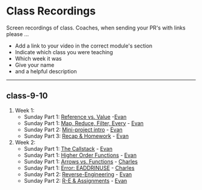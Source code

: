 # Class Recordings

Screen recordings of class.  Coaches, when sending your PR's with links please ...

- Add a link to your video in the correct module's section
- Indicate which class you were teaching
- Which week it was
- Give your name
- and a helpful description

---

## class-9-10

1. Week 1:
    - Sunday Part 1: [Reference vs. Value](https://vimeo.com/435470622) -[Evan](https://github.com/colevandersWands)
    - Sunday Part 1: [Map, Reduce, Filter, Every](https://vimeo.com/435470848) - [Evan](https://github.com/colevandersWands)
    - Sunday Part 2: [Mini-project intro](https://vimeo.com/435471018) - [Evan](https://github.com/colevandersWands)
    - Sunday Part 3: [Recap & Homework](https://vimeo.com/435485572) - [Evan](https://github.com/colevandersWands)
1. Week 2:
    - Sunday Part 1: [The Callstack](https://vimeo.com/437861452) - [Evan](https://github.com/colevandersWands)
    - Sunday Part 1: [Higher Order Functions](https://vimeo.com/437861558) - [Evan](https://github.com/colevandersWands)
    - Sunday Part 1: [Arrows vs. Functions](https://vimeo.com/437861744) - [Charles](https://github.com/cpauwels)
    - Sunday Part 1: [Error: EADDRINUSE](https://vimeo.com/437862520) - [Charles](https://github.com/cpauwels)
    - Sunday Part 2: [Reverse-Engineering](https://vimeo.com/437861934) - [Evan](https://github.com/colevandersWands)
    - Sunday Part 2: [R-E & Assignments](https://vimeo.com/437862407) - [Evan](https://github.com/colevandersWands)





